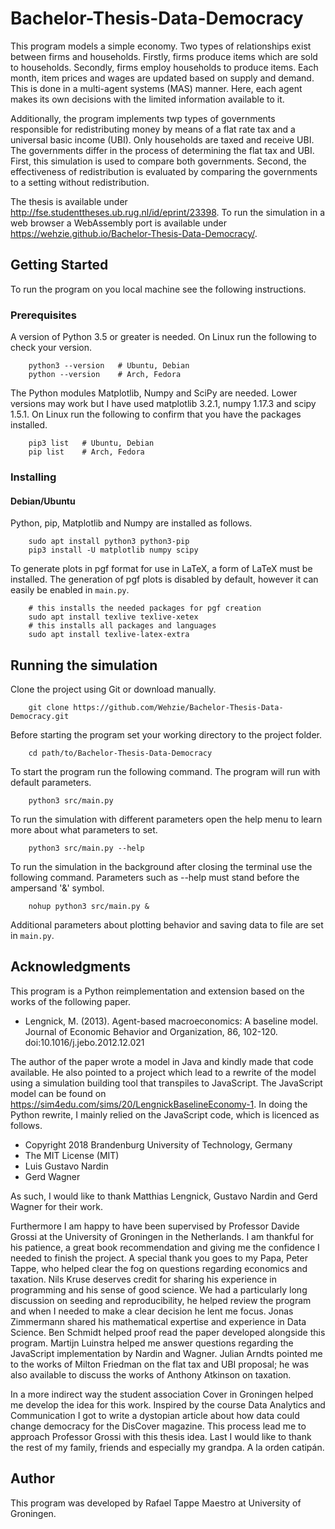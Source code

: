 # Bachelor-Thesis-Data-Democracy

This program models a simple economy.
Two types of relationships exist between firms and households.
Firstly, firms produce items which are sold to households.
Secondly, firms employ households to produce items.
Each month, item prices and wages are updated based on supply and demand.
This is done in a multi-agent systems (MAS) manner.
Here, each agent makes its own decisions with the limited information available to it. 

Additionally, the program implements twp types of governments responsible for redistributing money by means of a flat rate tax and a universal basic income (UBI). Only households are taxed and receive UBI. The governments differ in the process of determining the flat tax and UBI.
First, this simulation is used to compare both governments.
Second, the effectiveness of redistribution is evaluated by comparing the governments to a setting without redistribution.

The thesis is available under <http://fse.studenttheses.ub.rug.nl/id/eprint/23398>.
To run the simulation in a web browser a WebAssembly port is available under <https://wehzie.github.io/Bachelor-Thesis-Data-Democracy/>.

## Getting Started

To run the program on you local machine see the following instructions.
 
### Prerequisites

A version of Python 3.5 or greater is needed. On Linux run the following to check your version.

        python3 --version   # Ubuntu, Debian
        python --version    # Arch, Fedora

The Python modules Matplotlib, Numpy and SciPy are needed. Lower versions may work but I have used matplotlib 3.2.1, numpy 1.17.3 and scipy 1.5.1. On Linux run the following to confirm that you have the packages installed.

        pip3 list   # Ubuntu, Debian
        pip list    # Arch, Fedora

### Installing

#### Debian/Ubuntu

Python, pip, Matplotlib and Numpy are installed as follows.

        sudo apt install python3 python3-pip
        pip3 install -U matplotlib numpy scipy

To generate plots in pgf format for use in LaTeX, a form of LaTeX must be installed.
The generation of pgf plots is disabled by default, however it can easily be enabled in `main.py`.

        # this installs the needed packages for pgf creation
        sudo apt install texlive texlive-xetex
        # this installs all packages and languages
        sudo apt install texlive-latex-extra 

## Running the simulation

Clone the project using Git or download manually.

        git clone https://github.com/Wehzie/Bachelor-Thesis-Data-Democracy.git

Before starting the program set your working directory to the project folder.

        cd path/to/Bachelor-Thesis-Data-Democracy

To start the program run the following command. The program will run with default parameters.

        python3 src/main.py

To run the simulation with different parameters open the help menu to learn more about what parameters to set.

        python3 src/main.py --help

To run the simulation in the background after closing the terminal use the following command. Parameters such as --help must stand before the ampersand '&' symbol.

        nohup python3 src/main.py &

Additional parameters about plotting behavior and saving data to file are set in `main.py`.

## Acknowledgments

This program is a Python reimplementation and extension based on the works of the following paper.

- Lengnick, M. (2013). Agent-based macroeconomics: A baseline model. Journal of Economic Behavior and Organization, 86, 102-120. doi:10.1016/j.jebo.2012.12.021

The author of the paper wrote a model in Java and kindly made that code available. He also pointed to a project which lead to a rewrite of the model using a simulation building tool that transpiles to JavaScript. The JavaScript model can be found on https://sim4edu.com/sims/20/LengnickBaselineEconomy-1. In doing the Python rewrite, I mainly relied on the JavaScript code, which is licenced as follows.

 - Copyright 2018 Brandenburg University of Technology, Germany
 - The MIT License (MIT)
 - Luis Gustavo Nardin
 - Gerd Wagner

As such, I would like to thank Matthias Lengnick, Gustavo Nardin and Gerd Wagner for their work.

Furthermore I am happy to have been supervised by Professor Davide Grossi at the University of Groningen in the Netherlands. I am thankful for his patience, a great book recommendation and giving me the confidence I needed to finish the project. A special thank you goes to my Papa, Peter Tappe, who helped clear the fog on questions regarding economics and taxation. Nils Kruse deserves credit for sharing his experience in programming and his sense of good science. We had a particularly long discussion on seeding and reproducibility, he helped review the program and when I needed to make a clear decision he lent me focus. Jonas Zimmermann shared his mathematical expertise and experience in Data Science. Ben Schmidt helped proof read the paper developed alongside this program.
Martijn Luinstra helped me answer questions regarding the JavaScript implementation by Nardin and Wagner.
Julian Arndts pointed me to the works of Milton Friedman on the flat tax and UBI proposal; he was also available to discuss the works of Anthony Atkinson on taxation.

In a more indirect way the student association Cover in Groningen helped me develop the idea for this work. Inspired by the course Data Analytics and Communication I got to write a dystopian article about how data could change democracy for the DisCover magazine. This process lead me to approach Professor Grossi with this thesis idea. Last I would like to thank the rest of my family, friends and especially my grandpa. A la orden catipán.

## Author
This program was developed by Rafael Tappe Maestro at University of Groningen.

